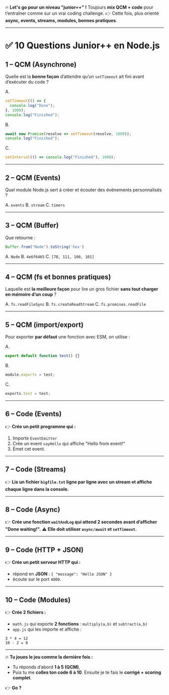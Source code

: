🔥 **Let's go pour un niveau "junior++" !**
Toujours **mix QCM + code** pour t’entraîner comme sur un vrai coding challenge.
👉 Cette fois, plus orienté **async, events, streams, modules, bonnes pratiques**.

---

# ✅ **10 Questions Junior++ en Node.js**

## **1 – QCM (Asynchrone)**

Quelle est la **bonne façon** d’attendre qu’un `setTimeout` ait fini avant d’exécuter du code ?

A.

```js
setTimeout(() => {
  console.log("Done");
}, 1000);
console.log("Finished");
```

B.

```js
await new Promise(resolve => setTimeout(resolve, 1000));
console.log("Finished");
```

C.

```js
setInterval(() => console.log("Finished"), 1000);
```

---

## **2 – QCM (Events)**

Quel module Node.js sert à créer et écouter des événements personnalisés ?

A. `events`
B. `stream`
C. `timers`

---

## **3 – QCM (Buffer)**

Que retourne :

```js
Buffer.from("Node").toString('hex')
```

A. `Node`
B. `4e6f6465`
C. `[78, 111, 100, 101]`

---

## **4 – QCM (fs et bonnes pratiques)**

Laquelle est **la meilleure façon** pour lire un gros fichier **sans tout charger en mémoire d’un coup** ?

A. `fs.readFileSync`
B. `fs.createReadStream`
C. `fs.promises.readFile`

---

## **5 – QCM (import/export)**

Pour exporter **par défaut** une fonction avec ESM, on utilise :

A.

```js
export default function test() {}
```

B.

```js
module.exports = test;
```

C.

```js
exports.test = test;
```

---

## **6 – Code (Events)**

👉 **Crée un petit programme qui :**

1. Importe `EventEmitter`
2. Crée un event `sayHello` qui affiche "Hello from event!"
3. Émet cet event.

---

## **7 – Code (Streams)**

👉 **Lis un fichier `bigfile.txt` ligne par ligne avec un stream et affiche chaque ligne dans la console.**

---

## **8 – Code (Async)**

👉 **Crée une fonction `waitAndLog` qui attend 2 secondes avant d’afficher "Done waiting!".**
⚠️ **Elle doit utiliser `async/await` et `setTimeout`.**

---

## **9 – Code (HTTP + JSON)**

👉 **Crée un petit serveur HTTP qui :**

* répond en **JSON** : `{ "message": "Hello JSON" }`
* écoute sur le port `4000`.

---

## **10 – Code (Modules)**

👉 **Crée 2 fichiers :**

* `math.js` qui exporte **2 fonctions** : `multiply(a,b)` et `subtract(a,b)`
* `app.js` qui les importe et affiche :

```
3 * 4 = 12
10 - 2 = 8
```

---

🔥 **Tu joues le jeu comme la dernière fois :**

* Tu réponds d’abord **1 à 5 (QCM)**,
* Puis tu me **colles ton code 6 à 10**.
  Ensuite je te fais le **corrigé + scoring complet**.

👉 **Go ?**

